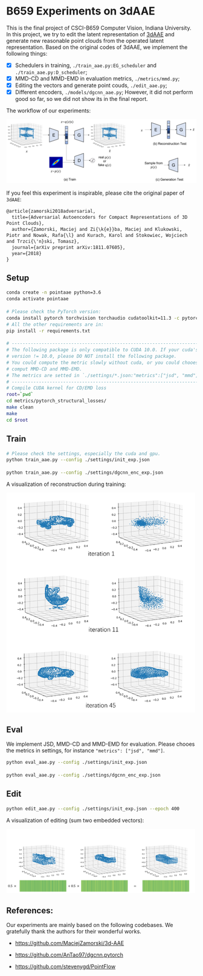 <!--
 * @Date: 2022-03-06 10:53:36
 * @LastEditors: yuhhong
 * @LastEditTime: 2022-05-04 15:14:08
-->
# B659 Experiments on 3dAAE

This is the final project of CSCI-B659 Computer Vision, Indiana University. In this project, we try to edit the latent representation of [3dAAE](https://arxiv.org/abs/1811.07605) and generate new reasonable point clouds from the operated latent representation. Based on the original codes of 3dAAE, we implement the following things: 

- [x] Schedulers in training, `./train_aae.py:EG_scheduler` and `./train_aae.py:D_scheduler`;
- [x] MMD-CD and MMD-EMD in evaluation metrics, `./metrics/mmd.py`;
- [x] Editing the vectors and generate point couds, `./edit_aae.py`;
- [x] Different encoders, `./models/dgcnn_aae.py`; However, it did not perform good so far, so we did not show its in the final report. 

The workflow of our experiments:
 
<img src="./img/pointaae.png" alt="pointaae" width="700"/>

If you feel this experiment is inspirable, please cite the original paper of `3dAAE`: 

```
@article{zamorski2018adversarial,
  title={Adversarial Autoencoders for Compact Representations of 3D Point Clouds},
  author={Zamorski, Maciej and Zi{\k{e}}ba, Maciej and Klukowski, Piotr and Nowak, Rafa{\l} and Kurach, Karol and Stokowiec, Wojciech and Trzci{\'n}ski, Tomasz},
  journal={arXiv preprint arXiv:1811.07605},
  year={2018}
}
```



## Setup

```bash
conda create -n pointaae python=3.6
conda activate pointaae

# Please check the PyTorch version: 
conda install pytorch torchvision torchaudio cudatoolkit=11.3 -c pytorch
# All the other requirements are in: 
pip install -r requirements.txt

# -----------------------------------------------------------------------
# The following package is only compatible to CUDA 10.0. If your cuda's 
# version != 10.0, please DO NOT install the following package. 
# You could compute the metric slowly without cuda, or you could chooes not to 
# comput MMD-CD and MMD-EMD. 
# The metrics are setted in `./settings/*.json:"metrics":["jsd", "mmd"]`.
# -----------------------------------------------------------------------
# Compile CUDA kernel for CD/EMD loss
root=`pwd`
cd metrics/pytorch_structural_losses/
make clean
make
cd $root
```



## Train

```bash
# Please check the settings, especially the cuda and gpu. 
python train_aae.py --config ./settings/init_exp.json

python train_aae.py --config ./settings/dgcnn_enc_exp.json
```

A visualization of reconstruction during training:

<img src="./img/init_res.png" alt="init_res" width="500"/>



## Eval

We implement JSD, MMD-CD and MMD-EMD for evaluation. Please chooes the metrics in settings, for instance `"metrics": ["jsd", "mmd"]`.  

```bash
python eval_aae.py --config ./settings/init_exp.json

python eval_aae.py --config ./settings/dgcnn_enc_exp.json
```



## Edit

```bash
python edit_aae.py --config ./settings/init_exp.json --epoch 400
```

A visualization of editing (sum two embedded vectors): 

<img src="./img/edit_res.png" alt="edit_res" width="500"/>



## References:

Our experiments are mainly based on the following codebases. We gratefully thank the authors for their wonderful works.

- https://github.com/MaciejZamorski/3d-AAE

- https://github.com/AnTao97/dgcnn.pytorch

- https://github.com/stevenygd/PointFlow